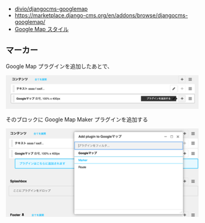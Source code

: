 - [divio/djangocms-googlemap](https://github.com/divio/djangocms-googlemap)
- https://marketplace.django-cms.org/en/addons/browse/djangocms-googlemap/
- [Google Map スタイル](https://developers.google.com/maps/documentation/javascript/styling)


## マーカー

 Google Map プラグインを追加したあとで、

![](cms.googlemap.map.png)

そのブロックに Google Map Maker プラグインを追加する

![](cms.googlemap.marker.png)
